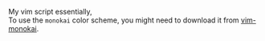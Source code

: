 My vim script essentially, 
<br>
To use the `monokai` color scheme, you might need to download it from [vim-monokai](https://github.com/sickill/vim-monokai).
